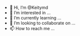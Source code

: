 - 👋 Hi, I’m @Keitymd
- 👀 I’m interested in ...
- 🌱 I’m currently learning ...
- 💞️ I’m looking to collaborate on ...
- 📫 How to reach me ...

<!---
Keitymd/Keitymd is a ✨ special ✨ repository because its `README.md` (this file) appears on your GitHub profile.
You can click the Preview link to take a look at your changes.
--->

